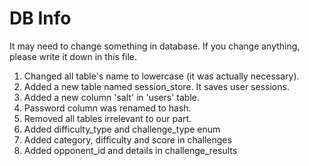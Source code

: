 # DB Info

It may need to change something in database. If you change anything, please write it down in this file.

1. Changed all table's name to lowercase (it was actually necessary).
2. Added a new table named session_store. It saves user sessions.
3. Added a new column 'salt' in 'users' table.
4. Password column was renamed to hash.
5. Removed all tables irrelevant to our part.
6. Added difficulty_type and challenge_type enum
7. Added category, difficulty and score in challenges
7. Added opponent_id and details in challenge_results